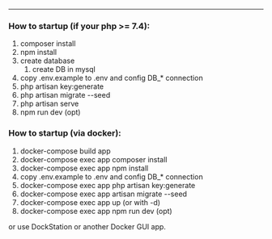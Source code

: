 *****

### How to startup (if your php >= 7.4):
1. composer install
2. npm install
3. create database
    1. create DB in mysql
4. copy .env.example to .env and config DB_\* connection
5. php artisan key:generate
5. php artisan migrate --seed
6. php artisan serve
7. npm run dev (opt)

### How to startup (via docker):
1. docker-compose build app
2. docker-compose exec app composer install
3. docker-compose exec app npm install
4. copy .env.example to .env and config DB_\* connection
5. docker-compose exec app php artisan key:generate
6. docker-compose exec app artisan migrate --seed
7. docker-compose exec app up (or with -d)
8. docker-compose exec app npm run dev (opt)

or use DockStation or another Docker GUI app.
